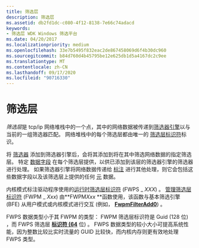 ```yaml
---
title: 筛选层
description: 筛选层
ms.assetid: db2fd1dc-c080-4f12-8138-7e66c74adacd
keywords:
- 筛选层 WDK Windows 筛选平台
ms.date: 04/20/2017
ms.localizationpriority: medium
ms.openlocfilehash: 33e7b5495f832eac2de867458069d6f4b30dc960
ms.sourcegitcommit: b84d760d4b45795be12e625db1d5a4167dc2c9ee
ms.translationtype: MT
ms.contentlocale: zh-CN
ms.lasthandoff: 09/17/2020
ms.locfileid: "90716330"
---
```

# <a name="filtering-layer"></a>筛选层


*筛选层*是 tcp/ip 网络堆栈中的一个点，其中的网络数据被传递到[筛选器引擎](filter-engine.md)以与当前的一组筛选器匹配。 网络堆栈中的每个筛选层都由唯一的 [筛选层标识符](https://docs.microsoft.com/windows-hardware/drivers/network/filtering-layer-identifiers)标识。

将 [筛选器](filter.md) 添加到筛选器引擎后，会将其添加到将在其中筛选网络数据的指定筛选层。 特定 [数据字段](./data-field-identifiers.md) 在每个筛选层提供，以供已添加到该层的筛选器引擎的筛选器进行处理。 如果筛选器引擎将网络数据传递给 [标注](callout.md) 进行其他处理，则它会包括这些数据字段以及该筛选层上提供的任何 [元](https://docs.microsoft.com/windows-hardware/drivers/network/metadata-fields) 数据。

内核模式标注驱动程序使用的[运行时筛选层标识符](./run-time-filtering-layer-identifiers.md) (FWPS \_ *XXX*) 。 [管理筛选层标识符](./management-filtering-layer-identifiers.md) (FWPM \_ *Xxx*) 由**FWPM<em>Xxx</em> **函数使用，该函数与基本筛选引擎 (BFE) 从用户模式或内核模式进行交互 (例如， [**FwpmFilterAdd0**](/windows/win32/api/fwpmu/nf-fwpmu-fwpmfilteradd0)) 。

FWPS 数据类型小于其 FWPM 的类型： FWPM 筛选层标识符是 Guid (128 位) ，而 FWPS 筛选层 [**标识符 (64**](/windows-hardware/drivers/ddi/igpupvdev/ns-igpupvdev-_luid) 位) 。 FWPS 数据类型的较小大小可提高系统性能，因为整数比较比实时流量的 GUID 比较快，而内核内存则更有效地处理 FWPS 类型。

 

